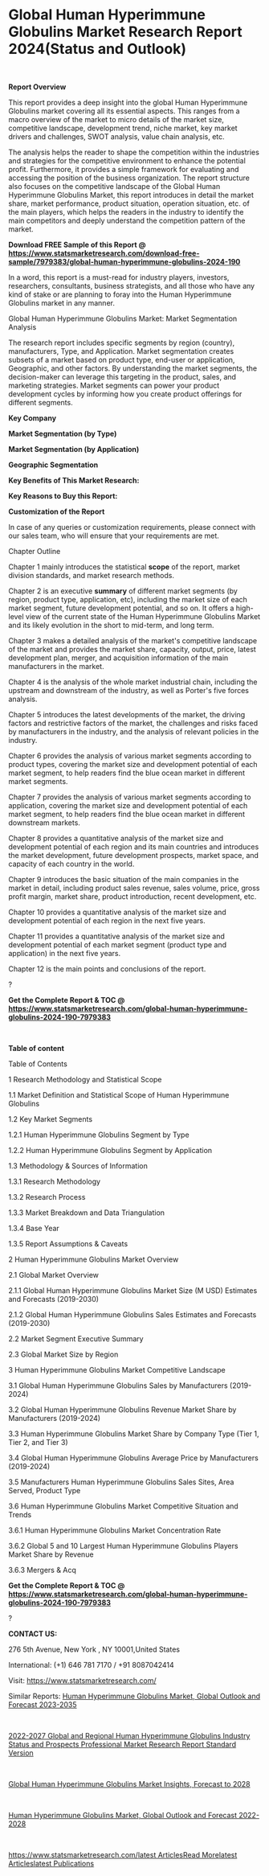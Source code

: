 <h1>Global Human Hyperimmune Globulins Market Research Report 2024(Status and Outlook)</h1><br/><p><strong>Report Overview</strong></p>
 
 
 
 <p>This report provides a deep insight into the global Human Hyperimmune Globulins market covering all its essential aspects. This ranges from a macro overview of the market to micro details of the market size, competitive landscape, development trend, niche market, key market drivers and challenges, SWOT analysis, value chain analysis, etc.</p>
 
 
 
 <p>The analysis helps the reader to shape the competition within the industries and strategies for the competitive environment to enhance the potential profit. Furthermore, it provides a simple framework for evaluating and accessing the position of the business organization. The report structure also focuses on the competitive landscape of the Global Human Hyperimmune Globulins Market, this report introduces in detail the market share, market performance, product situation, operation situation, etc. of the main players, which helps the readers in the industry to identify the main competitors and deeply understand the competition pattern of the market.</p>
 
 
 
 <p><strong>Download FREE Sample of this Report @ <a href="https://www.statsmarketresearch.com/download-free-sample/7979383/global-human-hyperimmune-globulins-2024-190">https://www.statsmarketresearch.com/download-free-sample/7979383/global-human-hyperimmune-globulins-2024-190</a></strong></p>
 
 
 
 <p>In a word, this report is a must-read for industry players, investors, researchers, consultants, business strategists, and all those who have any kind of stake or are planning to foray into the Human Hyperimmune Globulins market in any manner.</p>
 
 
 
 <p>Global Human Hyperimmune Globulins Market: Market Segmentation Analysis</p>
 
 
 
 <p>The research report includes specific segments by region (country), manufacturers, Type, and Application. Market segmentation creates subsets of a market based on product type, end-user or application, Geographic, and other factors. By understanding the market segments, the decision-maker can leverage this targeting in the product, sales, and marketing strategies. Market segments can power your product development cycles by informing how you create product offerings for different segments.</p>
 
 
 
 <p><strong>Key Company</strong></p>
 
 
 
 <p><strong>Market Segmentation (by Type)</strong></p>
 
 
 
 <p><strong>Market Segmentation (<strong>by Application</strong>)</strong></p>
 
 
 
 <p><strong>Geographic Segmentation</strong></p>
 
 
 
 <p><strong>Key Benefits of This Market Research:</strong></p>
 
 
 
 <p><strong>Key <strong>Reasons to Buy</strong> this Report:</strong></p>
 
 
 
 <p><strong>Customization of the Report</strong></p>
 
 
 
 <p>In case of any queries or customization requirements, please connect with our sales team, who will ensure that your requirements are met.</p>
 
 
 
 <p>Chapter Outline</p>
 
 
 
 <p>Chapter 1 mainly introduces the statistical <strong>scope</strong> of the report, market division standards, and market research methods.</p>
 
 
 
 <p>Chapter 2 is an executive <strong>summary</strong> of different market segments (by region, product type, application, etc), including the market size of each market segment, future development potential, and so on. It offers a high-level view of the current state of the Human Hyperimmune Globulins Market and its likely evolution in the short to mid-term, and long term.</p>
 
 
 
 <p>Chapter 3 makes a detailed analysis of the market&#39;s competitive landscape of the market and provides the market share, capacity, output, price, latest development plan, merger, and acquisition information of the main manufacturers in the market.</p>
 
 
 
 <p>Chapter 4 is the analysis of the whole market industrial chain, including the upstream and downstream of the industry, as well as Porter&#39;s five forces analysis.</p>
 
 
 
 <p>Chapter 5 introduces the latest developments of the market, the driving factors and restrictive factors of the market, the challenges and risks faced by manufacturers in the industry, and the analysis of relevant policies in the industry.</p>
 
 
 
 <p>Chapter 6 provides the analysis of various market segments according to product types, covering the market size and development potential of each market segment, to help readers find the blue ocean market in different market segments.</p>
 
 
 
 <p>Chapter 7 provides the analysis of various market segments according to application, covering the market size and development potential of each market segment, to help readers find the blue ocean market in different downstream markets.</p>
 
 
 
 <p>Chapter 8 provides a quantitative analysis of the market size and development potential of each region and its main countries and introduces the market development, future development prospects, market space, and capacity of each country in the world.</p>
 
 
 
 <p>Chapter 9 introduces the basic situation of the main companies in the market in detail, including product sales revenue, sales volume, price, gross profit margin, market share, product introduction, recent development, etc.</p>
 
 
 
 <p>Chapter 10 provides a quantitative analysis of the market size and development potential of each region in the next five years.</p>
 
 
 
 <p>Chapter 11 provides a quantitative analysis of the market size and development potential of each market segment (product type and application) in the next five years.</p>
 
 
 
 <p>Chapter 12 is the main points and conclusions of the report.</p>
 
 
 
 <p>? </p>
 
 
 
 <div><b>Get the Complete Report & TOC @ <a href="https://www.statsmarketresearch.com/global-human-hyperimmune-globulins-2024-190-7979383">https://www.statsmarketresearch.com/global-human-hyperimmune-globulins-2024-190-7979383</a></b></div>
 
 
 
 <p><br />
 
 <b>Table of content</b></p>
 
 
 
 <p>Table of Contents<br />
 
 1 Research Methodology and Statistical Scope<br />
 
 1.1 Market Definition and Statistical Scope of Human Hyperimmune Globulins<br />
 
 1.2 Key Market Segments<br />
 
 1.2.1 Human Hyperimmune Globulins Segment by Type<br />
 
 1.2.2 Human Hyperimmune Globulins Segment by Application<br />
 
 1.3 Methodology & Sources of Information<br />
 
 1.3.1 Research Methodology<br />
 
 1.3.2 Research Process<br />
 
 1.3.3 Market Breakdown and Data Triangulation<br />
 
 1.3.4 Base Year<br />
 
 1.3.5 Report Assumptions & Caveats<br />
 
 2 Human Hyperimmune Globulins Market Overview<br />
 
 2.1 Global Market Overview<br />
 
 2.1.1 Global Human Hyperimmune Globulins Market Size (M USD) Estimates and Forecasts (2019-2030)<br />
 
 2.1.2 Global Human Hyperimmune Globulins Sales Estimates and Forecasts (2019-2030)<br />
 
 2.2 Market Segment Executive Summary<br />
 
 2.3 Global Market Size by Region<br />
 
 3 Human Hyperimmune Globulins Market Competitive Landscape<br />
 
 3.1 Global Human Hyperimmune Globulins Sales by Manufacturers (2019-2024)<br />
 
 3.2 Global Human Hyperimmune Globulins Revenue Market Share by Manufacturers (2019-2024)<br />
 
 3.3 Human Hyperimmune Globulins Market Share by Company Type (Tier 1, Tier 2, and Tier 3)<br />
 
 3.4 Global Human Hyperimmune Globulins Average Price by Manufacturers (2019-2024)<br />
 
 3.5 Manufacturers Human Hyperimmune Globulins Sales Sites, Area Served, Product Type<br />
 
 3.6 Human Hyperimmune Globulins Market Competitive Situation and Trends<br />
 
 3.6.1 Human Hyperimmune Globulins Market Concentration Rate<br />
 
 3.6.2 Global 5 and 10 Largest Human Hyperimmune Globulins Players Market Share by Revenue<br />
 
 3.6.3 Mergers & Acq</p>
 
 
 
 <div><b>Get the Complete Report & TOC @ <a href="https://www.statsmarketresearch.com/global-human-hyperimmune-globulins-2024-190-7979383">https://www.statsmarketresearch.com/global-human-hyperimmune-globulins-2024-190-7979383</a></b></div>
 
 
 
 <p>? </p>
 
 
 
 <p><b>CONTACT US:</b><br />
 
 276 5th Avenue, New York , NY 10001,United States<br />
 
 International: (+1) 646 781 7170 / +91 8087042414<br />
 
 Visit: <a href="https://www.statsmarketresearch.com/">https://www.statsmarketresearch.com/</a><br />
 
 Similar Reports: <a href="https://www.statsmarketresearch.com/global-human-hyperimmune-globulins-2024-190-7979383">Human Hyperimmune Globulins Market, Global Outlook and Forecast 2023-2035</a><br />
 
 <br />
 
 <a href="https://www.statsmarketresearch.com/global-human-hyperimmune-globulins-2024-190-7979383">2022-2027 Global and Regional Human Hyperimmune Globulins Industry Status and Prospects Professional Market Research Report Standard Version</a><br />
 
 <br />
 
 <a href="https://www.statsmarketresearch.com/global-human-hyperimmune-globulins-2024-190-7979383">Global Human Hyperimmune Globulins Market Insights, Forecast to 2028</a><br />
 
 <br />
 
 <a href="https://www.statsmarketresearch.com/global-human-hyperimmune-globulins-2024-190-7979383">Human Hyperimmune Globulins Market, Global Outlook and Forecast 2022-2028</a><br />
 
 <br />
 
 <a href="https://gyeongbokgung.com">https://www.statsmarketresearch.com/</a><a href="https://hallyeomaritime.com">latest Articles</a><a href="https://jingwansa.com">Read More</a><a href="https://nguoiviet.jp/">latest Articles</a><a href="https://www.intelmarketresearch.com/">latest Publications</a></p>